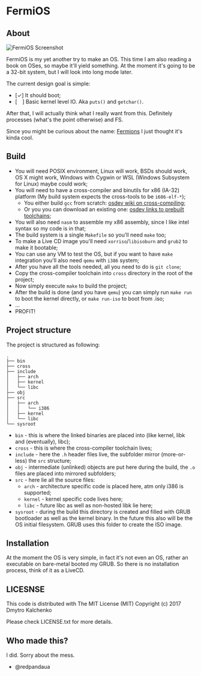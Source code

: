 FermiOS
=======

## About

![FermiOS Screenshot](https://i.imgur.com/euqEGgy.png)

FermiOS is my yet another try to make an OS. This time I am also reading a book on OSes, so maybe it'll yield something. At the moment it's going to
be a 32-bit system, but I will look into long mode later.


The current design goal is simple:

* [✓] It should boot;
* [ ] Basic kernel level IO. Aka `puts()` and `getchar()`.

After that, I will actually think what I really want from this. Definitely processes (what's the point otherwise) and FS.


Since you might be curious about the name: [Fermions](https://en.wikipedia.org/wiki/Fermion) I just thought it's kinda cool.

## Build

* You will need POSIX environment, Linux will work, BSDs should work, OS X might work, Windows with Cygwin or WSL (Windows Subsystem for Linux) maybe could work;
* You will need to have a cross-compiler and binutils for x86 (IA-32) platform (My build system expects the cross-tools to be `i686-elf-*`);
	* You either build `gcc` from scratch: [osdev wiki on cross-compiling](http://wiki.osdev.org/GCC_Cross-Compiler);
	* Or you you can download an existing one: [osdev links to prebuilt toolchains](http://wiki.osdev.org/GCC_Cross-Compiler#Prebuilt_Toolchains);
* You will also need `nasm` to assemble my x86 assembly, since I like intel syntax so my code is in that;
* The build system is a single `Makefile` so you'll need `make` too;
* To make a Live CD image you'll need `xorriso`/`libisoburn` and `grub2` to make it bootable;
* You can use any VM to test the OS, but if you want to have `make` integration you'll also need `qemu` with `i386` system;
* After you have all the tools needed, all you need to do is `git clone`;
* Copy the cross-compiler toolchain into `cross` directory in the root of the project;
* Now simply execute `make` to build the project;
* After the build is done (and you have `qemu`) you can simply run `make run` to boot the kernel directly, or `make run-iso` to boot from .iso;
* ...
* PROFIT!


## Project structure

The project is structured as following:

```
.
├── bin
├── cross
├── include
│   ├── arch
│   ├── kernel
│   └── libc
├── obj
├── src
│   ├── arch
│   │   └── i386
│   ├── kernel
│   └── libc
└── sysroot
```

* `bin` - this is where the linked binaries are placed into (like kernel, libk and (eventually), libc);
* `cross` - this is where the cross-compiler toolchain lives;
* `include` - here the `.h` header files live, the subfolder mirror (more-or-less) the `src` structure;
* `obj` - intermediate (unlinked) objects are put here during the build, the `.o` files are placed into mirrored subfolders;
* `src` - here lie all the source files:
	* `arch` - architecture specific code is placed here, atm only i386 is supported;
	* `kernel` - kernel specific code lives here;
	* `libc` - future libc as well as non-hosted libk lie here;
* `sysroot` - during the build this directory is created and filled with GRUB bootloader as well as the kernel binary. In the future this also will be the OS initial filesystem. GRUB uses this folder to create the ISO image.


## Installation

At the moment the OS is very simple, in fact it's not even an OS, rather an executable on bare-metal booted my GRUB. So there is no installation process, think of it as a LiveCD.


## LICESNSE

This code is distributed with The MIT License (MIT) Copyright (c) 2017 Dmytro Kalchenko

Please check LICENSE.txt for more details.


## Who made this?

I did. Sorry about the mess.

* @redpandaua
